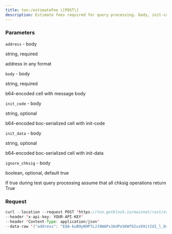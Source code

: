 ```yaml
---
title: ton:/estimateFee \[POST\]
description: Estimate fees required for query processing. body, init-code andinit-data accepted in serialized format (b64-encoded).
---
```


### Parameters


`address` - body

string, required

address in any format

`body` - body

string, required

b64-encoded cell with message body

`init_code` - body

string, optional

b64-encoded boc-serialized cell with init-code

`init_data` - body

string, optional

b64-encoded boc-serialized cell with init-data

`ignore_chksig` - body

boolean, optional, default true

If true during test query processing assume that all chksig operations
return True

### Request

``` java
curl --location --request POST 'https://ton.getblock.io/mainnet/rest/estimateFee?' 
--header 'x-api-key: YOUR-API-KEY' 
--header 'Content-Type: application/json' 
--data-raw '{"address": "EQA-kuB9yN9P7LJJ9WAPx1KdPoSKWfO2vzb9itId1_l_Dr4H"}'
```

